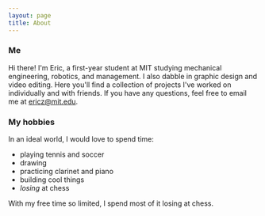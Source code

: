 ```yaml
---
layout: page
title: About
---
```


### Me

Hi there! I'm Eric, a first-year student at MIT studying mechanical engineering, robotics, and management. I also dabble in graphic design and video editing. Here you'll find a collection of projects I've worked on individually and with friends. If you have any questions, feel free to email me at [ericz@mit.edu](mailto:ericz@mit.edu).

### My hobbies

In an ideal world, I would love to spend time:
- playing tennis and soccer
- drawing
- practicing clarinet and piano
- building cool things
- *losing* at chess

With my free time so limited, I spend most of it losing at chess.